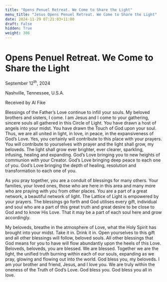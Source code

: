 ```yaml
---
title: "Opens Penuel Retreat. We Come to Share the Light"
menu_title: "Jesus Opens Penuel Retreat. We Come to Share the Light"
date: 2024-11-29 07:21:03+11:00
draft: False
hidden: True
weight: 386
---
```

# Opens Penuel Retreat. We Come to Share the Light 

September 12<sup>th</sup>, 2024

Nashville, Tennessee, U.S.A.

Received by Al Fike 

Blessings of the Father’s Love continue to infill your souls. My beloved brothers and sisters, I come. I am Jesus and I come to your gathering, sincere souls all gathered in this Circle of Light. You have drawn a host of angels into your midst. You have drawn the Touch of God upon your soul. Thus, we are all united in light, in love, in peace, in the expansiveness of God’s Love. Yes, you certainly will contribute to this place with your prayers. You will contribute to yourselves with prayer and the light shall grow, my beloveds. The light shall grow ever brighter, ever clearer, sparkling, infusing, healing and expanding. God’s Love bringing you to new heights of communion with your Creator. God’s Love bringing deep peace to each one of you. God’s Love bringing the depth of healing, resolution and transformation to each one of you. 

As you pray together, you are a conduit of blessings for many others. Your families, your loved ones, those who are here in this area and many more who are praying with you from other places. You are a part of a great network, a beautiful network of light. The Lattice of Light is empowered by your prayers. The blessings go forth and God utilises every gift, individual and soul who are a part of this great truth and great desire to be close to God and to know His Love. That it may be a part of each soul here and grow accordingly. 

My beloveds, breathe in the atmosphere of Love, what the Holy Spirit has brought into your midst. Take it in. Drink it in. Open yourselves to this gift and all other blessings will follow, beloved souls. All other blessings that God means for you to have will flow abundantly upon the heels of this Love. Beloveds, beloveds, you are blessed. We are blessed. Together we are the light, the unified truth burning within each of our souls, expanding as we pray, glowing and flowing out into the world. God bless you, my beloveds. I am your brother and friend, Jesus, and I love you. We are truly within the oneness of the Truth of God’s Love. God bless you. God bless you all in love. 